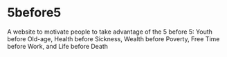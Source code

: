 # 5before5
A website to motivate people to take advantage of the 5 before 5: Youth before Old-age, Health before Sickness, Wealth before Poverty, Free Time before Work, and Life before Death
